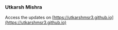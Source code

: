 ### Utkarsh Mishra

Access the updates on [https://utkarshmsr3.github.io](https://utkarshmsr3.github.io)
